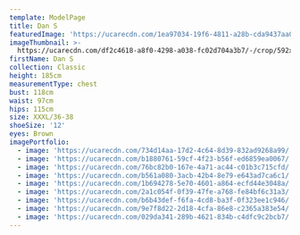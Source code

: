 ```yaml
---
template: ModelPage
title: Dan S
featuredImage: 'https://ucarecdn.com/1ea97034-19f6-4811-a28b-cda9437aa08b/'
imageThumbnail: >-
  https://ucarecdn.com/df2c4618-a8f0-4298-a038-fc02d704a3b7/-/crop/592x822/43,48/-/preview/
firstName: Dan S
collection: Classic
height: 185cm
measurementType: chest
bust: 118cm
waist: 97cm
hips: 115cm
size: XXXL/36-38
shoeSize: '12'
eyes: Brown
imagePortfolio:
  - image: 'https://ucarecdn.com/734d14aa-17d2-4c64-8d39-832ad9268a99/'
  - image: 'https://ucarecdn.com/b1880761-59cf-4f23-b56f-ed6859ea0067/'
  - image: 'https://ucarecdn.com/76bc82b0-167e-4a71-ac44-c01b3c715cfd/'
  - image: 'https://ucarecdn.com/b561a080-3acb-42b4-8e79-e643ad7ca6c1/'
  - image: 'https://ucarecdn.com/1b694278-5e70-4601-a864-ecfd44e3048a/'
  - image: 'https://ucarecdn.com/2a1c054f-0f39-47fe-a768-fe84bf6c31a3/'
  - image: 'https://ucarecdn.com/b6b43def-f6fa-4cd8-ba3f-0f323ee1c946/'
  - image: 'https://ucarecdn.com/9e7f8d22-2d18-4cfa-86e8-c2365a383e54/'
  - image: 'https://ucarecdn.com/029da341-289b-4621-834b-c4dfc9c2bcb7/'
---
```


